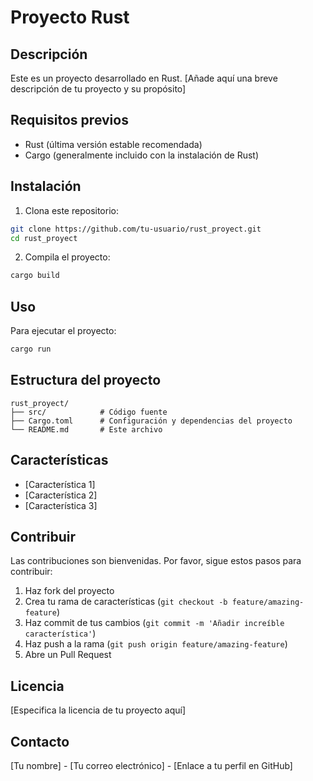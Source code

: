 # Proyecto Rust

## Descripción
Este es un proyecto desarrollado en Rust. [Añade aquí una breve descripción de tu proyecto y su propósito]

## Requisitos previos
- Rust (última versión estable recomendada)
- Cargo (generalmente incluido con la instalación de Rust)

## Instalación

1. Clona este repositorio:
```bash
git clone https://github.com/tu-usuario/rust_proyect.git
cd rust_proyect
```

2. Compila el proyecto:
```bash
cargo build
```

## Uso

Para ejecutar el proyecto:
```bash
cargo run
```

## Estructura del proyecto
```
rust_proyect/
├── src/            # Código fuente
├── Cargo.toml      # Configuración y dependencias del proyecto
└── README.md       # Este archivo
```

## Características
- [Característica 1]
- [Característica 2]
- [Característica 3]

## Contribuir
Las contribuciones son bienvenidas. Por favor, sigue estos pasos para contribuir:
1. Haz fork del proyecto
2. Crea tu rama de características (`git checkout -b feature/amazing-feature`)
3. Haz commit de tus cambios (`git commit -m 'Añadir increíble característica'`)
4. Haz push a la rama (`git push origin feature/amazing-feature`)
5. Abre un Pull Request

## Licencia
[Especifica la licencia de tu proyecto aquí]

## Contacto
[Tu nombre] - [Tu correo electrónico] - [Enlace a tu perfil en GitHub]